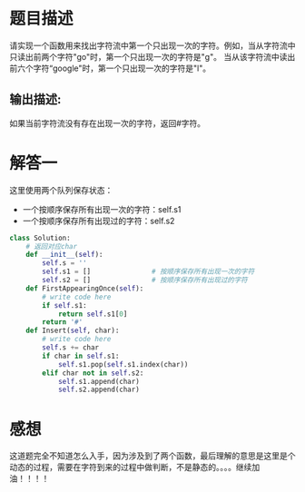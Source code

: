# 题目描述

请实现一个函数用来找出字符流中第一个只出现一次的字符。例如，当从字符流中只读出前两个字符"go"时，第一个只出现一次的字符是"g"。
当从该字符流中读出前六个字符“google"时，第一个只出现一次的字符是"l"。

## 输出描述:

如果当前字符流没有存在出现一次的字符，返回#字符。

# 解答一

这里使用两个队列保存状态：
* 一个按顺序保存所有出现一次的字符：self.s1
* 一个按顺序保存所有出现过的字符：self.s2

```python
class Solution:
    # 返回对应char
    def __init__(self):
        self.s = ''
        self.s1 = []               # 按顺序保存所有出现一次的字符
        self.s2 = []               # 按顺序保存所有出现过的字符
    def FirstAppearingOnce(self):
        # write code here
        if self.s1:
            return self.s1[0]
        return '#'
    def Insert(self, char):
        # write code here
        self.s += char
        if char in self.s1:
            self.s1.pop(self.s1.index(char))
        elif char not in self.s2:
            self.s1.append(char)
            self.s2.append(char)
```

# 感想

这道题完全不知道怎么入手，因为涉及到了两个函数，最后理解的意思是这里是个动态的过程，需要在字符到来的过程中做判断，不是静态的。。。。继续加油！！！！
